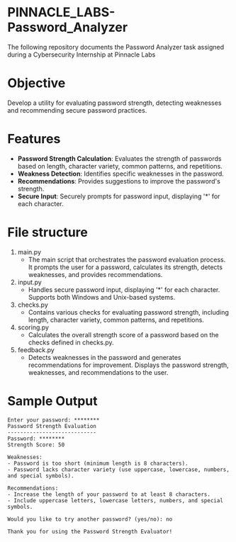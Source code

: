 # PINNACLE_LABS-Password_Analyzer
The following repository documents the Password Analyzer task assigned during a Cybersecurity Internship at Pinnacle Labs

# Objective
Develop a utility for evaluating password strength, detecting weaknesses and recommending secure password practices.

# Features

- **Password Strength Calculation**: Evaluates the strength of passwords based on length, character variety, common patterns, and repetitions.
- **Weakness Detection**: Identifies specific weaknesses in the password.
- **Recommendations**: Provides suggestions to improve the password's strength.
- **Secure Input**: Securely prompts for password input, displaying '*' for each character.

# File structure
1. main.py
    - The main script that orchestrates the password evaluation process. It prompts the user for a password, calculates its strength, detects weaknesses, and provides recommendations.
2. input.py
    - Handles secure password input, displaying '*' for each character. Supports both Windows and Unix-based systems.
3. checks.py
    - Contains various checks for evaluating password strength, including length, character variety, common patterns, and repetitions.
4. scoring.py
    - Calculates the overall strength score of a password based on the checks defined in checks.py.
5. feedback.py
    - Detects weaknesses in the password and generates recommendations for improvement. Displays the password strength, weaknesses, and recommendations to the user.

# Sample Output
```
Enter your password: ********
Password Strength Evaluation
----------------------------
Password: ********
Strength Score: 50

Weaknesses:
- Password is too short (minimum length is 8 characters).
- Password lacks character variety (use uppercase, lowercase, numbers, and special symbols).

Recommendations:
- Increase the length of your password to at least 8 characters.
- Include uppercase letters, lowercase letters, numbers, and special symbols.

Would you like to try another password? (yes/no): no

Thank you for using the Password Strength Evaluator!
```